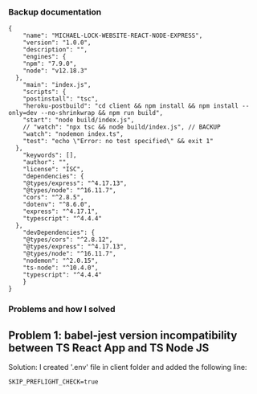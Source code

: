 ### Backup documentation

```
{
    "name": "MICHAEL-LOCK-WEBSITE-REACT-NODE-EXPRESS",
    "version": "1.0.0",
    "description": "",
    "engines": {
    "npm": "7.9.0",
    "node": "v12.18.3"
  },
    "main": "index.js",
    "scripts": {
    "postinstall": "tsc",
    "heroku-postbuild": "cd client && npm install && npm install --only=dev --no-shrinkwrap && npm run build",
    "start": "node build/index.js",
    // "watch": "npx tsc && node build/index.js", // BACKUP
    "watch": "nodemon index.ts",
    "test": "echo \"Error: no test specified\" && exit 1"
  },
    "keywords": [],
    "author": "",
    "license": "ISC",
    "dependencies": {
    "@types/express": "^4.17.13",
    "@types/node": "^16.11.7",
    "cors": "^2.8.5",
    "dotenv": "^8.6.0",
    "express": "^4.17.1",
    "typescript": "^4.4.4"
  },
    "devDependencies": {
    "@types/cors": "^2.8.12",
    "@types/express": "^4.17.13",
    "@types/node": "^16.11.7",
    "nodemon": "^2.0.15",
    "ts-node": "^10.4.0",
    "typescript": "^4.4.4"
    }
}
```

### Problems and how I solved

## Problem 1: babel-jest version incompatibility between TS React App and TS Node JS

Solution: I created '.env' file in client folder and added the following line:

```
SKIP_PREFLIGHT_CHECK=true
```
